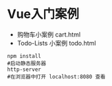 # Vue入门案例
- 购物车小案例 cart.html
- Todo-Lists 小案例  todo.html
```shell
npm install
#启动静态服务器
http-server
#在浏览器中打开 localhost:8080 查看
